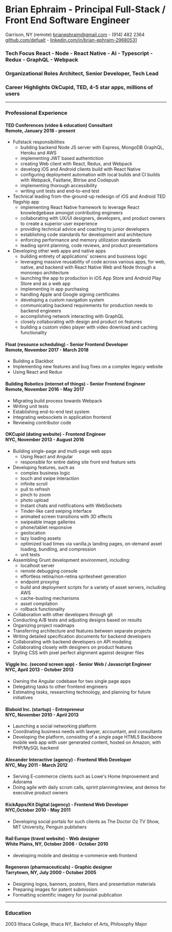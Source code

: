 # **Brian Ephraim** - Principal Full-Stack / Front End Software Engineer

Garrison, NY (remote)
[brianephraim@gmail.com](mailto://brianephraim@gmail.com) - (914) 482 2364
[github.com/defualt](https://github.com/brianephraim) - [linkedin.com/in/brian-ephraim-29680531](https://www.linkedin.com/in/brian-ephraim-29680531)  

### **Tech Focus** React - Node - React Native - AI - Typescript - Redux - GraphQL - Webpack

### **Organizational Roles** Architect, Senior Developer, Tech Lead

### **Career Highlights** OkCupid, TED, 4-5 star apps, millions of users

---

### **Professional Experience**
#### **TED Conferences** (video & education) Consultant<br />Remote, January 2018 - present
- Fullstack responsibilities
	- building backend Node JS server with Express, MongoDB GraphQL, Heroku and AWS
	- implementing JWT based authentiction
	- creating Web client with React, Redux, and Webpack
	- developg iOS and Android clients build with React Native
	- configuring deployment automation with local builds and CI builds with Webpack, Fastlane, Bitrise and Codepush
	- implementing thorough accessibility
	- writing unit tests and end-to-end test
- Technical leading from-the-ground-up redesign of iOS and Android TED flagship app
	- implementing React Native framework to leverage React knowledgebase amongst contributing engineers
	- collaborating with UX/UI designers, developers, and product owners to create a superior user experience
	- providing technical advice and coaching to junior developers
	- establishing code standards for development and architecture
	- enforcing performance and memory utilization standards
	- leading sprint planning, code reviews, and product presentations
- Developing other web apps and native apps
	- building entirety of applications' screens and business logic
	- leveraging massive reusability of code across various apps, for web, native, and backend with React Native Web and Node through a monorepo architecture
	- launching the app to production in iOS App Store and Android Play Store and as a web app
	- implementing in app purchasing
	- handling Apple and Google signing certificates
	- developing a custom navigation system
	- communicating backend requirements for production needs to backend engineers
	- accomplishing network interacting with GraphQL
	- closely collaborating with design and product on features
	- building a custom video player with video download and caching functionality


#### **Float** (resource scheduling) - Senior Frontend Developer<br />Remote, November 2017 - March 2018
- Building a Slackbot
- Implementing new features and bug fixes on a complex legacy website
- Using React and Redux

#### **Building Robotics** (internet of things) - Senior Frontend Engineer<br />Remote, November 2016 - May 2017
- Migrating build process towards Webpack
- Writing unit tests
- Establishing end-to-end test system
- Integrating websockets in application frontend
- Reviewing contributor code

#### **OKCupid** (dating website) - Frontend Engineer<br />NYC, November 2013 - August 2016
- Building single-page and mutli-page web apps
	- Using React and Angular
	- responsible for entire dating site front end feature sets
- Developing features, such as
	- complex business logic
	- touch and swipe interaction
	- infinite scroll
	- pull to refresh
	- pinch to zoom
	- photo upload
	- Instant chats and notifications with WebSockets
	- Tinder-like card swiping interface
	- animated screen transitions with 3D effects
	- swipeable image galleries
	- phone/tablet responsive
	- geolocation
	- lazy loading assets
	- optimized load times via vanilla.js landing pages, on-demand asset loading, bundling, and compression
	- unit tests
- Assembling Grunt development environment, including:
	- localhost server
	- remote debugging console
	- effortless retina/non-retina spritesheet generation
	- endpoint proxying
	- build and deployment scripts for a variety of asset servers, including AWS
	- cache-busting mechanisms
	- asset compilation
	- rollback functionality
- Collaboration with other developers through git
- Conducting A/B tests and adjusting designs based on results
- Organizing project roadmaps
- Transferring architecture and features between separate projects
- Writing detailed specification documents for backend developers
- Collaborating with backend developers on API modeling
- Collaborating closely with designers on product features
- Styling CSS with pixel perfect alignment against designer files

#### **Viggle Inc.** (second screen app) - Senior Web / Javascript Engineer<br />NYC, April 2013 - October 2013
- Owning the Angular codebase for two single page apps
- Delegating tasks to other frontend engineers
- Estimating tasks, researching technology, and planning for future initiatives


#### **Blaboid Inc.** (startup) - Entrepreneur<br />NYC, November 2010 - April 2013
- Launching a social networking platform
- Coordinating business needs with lawyer, accountant, and consultants
- Developing the platform, consisting of a single page HTML5 Backbone mobile web app with user generated content, hosted on Amazon, with PHP/MySQL backend


#### **Alexander Interactive** (agency) - Frontend Web Developer<br />NYC, May 2011 - March 2012
- Serving E-commerce clients such as Lowe's Home Improvement and Adorama
- Doing agile with daily scrum calls, sprint planning/review, and demos for executive product owners

#### **KickApps/Kit Digital** (agency) - Frontend Web Developer<br />NYC,October 2010 - May 2011
- Developing social portals for such clients as The Doctor Oz TV Show, MIT University, Penguin publishers


#### **Rail Europe** (travel website) - Web designer<br />White Plains, NY, October 2006 - October 2010
- developing mobile and desktop e-commerce web frontend

#### **Regeneron** (pharmaceuticals) - Graphic designer<br />Tarrytown, NY, July 2000 - October 2005
- Designing logos, banners, posters, fliers and presentation materials
- Preparing images for patent submission
- Formatting scientific imagery for journal publication


---

### **Education**
2003 Ithaca College, Ithaca NY, Bachelor of Arts, Philosophy Major
